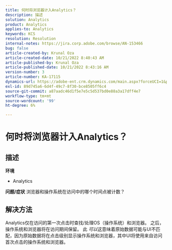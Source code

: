 ```yaml
---
title: 何时将浏览器计入Analytics？
description: 描述
solution: Analytics
product: Analytics
applies-to: Analytics
keywords: KCS
resolution: Resolution
internal-notes: https://jira.corp.adobe.com/browse/AN-153466
bug: false
article-created-by: Krunal Oza
article-created-date: 10/21/2022 8:40:43 AM
article-published-by: Krunal Oza
article-published-date: 10/21/2022 8:43:16 AM
version-number: 3
article-number: KA-17115
dynamics-url: https://adobe-ent.crm.dynamics.com/main.aspx?forceUCI=1&pagetype=entityrecord&etn=knowledgearticle&id=d401d507-1c51-ed11-bba2-0022480867fb
exl-id: 89d745a6-6d4f-49c7-8f30-bce8505ff6c4
source-git-commit: a87aadc46d1f5e7e5c5d537bd0e88a3a17dff4e7
workflow-type: tm+mt
source-wordcount: '99'
ht-degree: 6%

---
```


# 何时将浏览器计入Analytics？

## 描述

<b>环境</b>
- Analytics



<b>问题/症状</b>
浏览器和操作系统在访问中的哪个时间点被计数？


## 解决方法


Analytics仅在访问的第一次点击时查找/处理OS（操作系统）和浏览器。 之后，操作系统和浏览器将在访问期间保留。 此 *可以*&#x200B;这意味着原始数据可能与UI不匹配，因为原始数据将在点击级别显示操作系统和浏览器，其中UI将使用来自访问首次点击的操作系统和浏览器。
